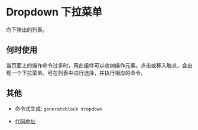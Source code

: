 
# Dropdown 下拉菜单
向下弹出的列表。

## 何时使用
当页面上的操作命令过多时，用此组件可以收纳操作元素。点击或移入触点，会出现一个下拉菜单。可在列表中进行选择，并执行相应的命令。

## 其他
- 命令式生成:  `generateblock dropdown`

- [代码地址](https://gitee.com/yitjhy/block/tree/master/docs/dropdown)